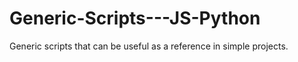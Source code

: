 # Generic-Scripts---JS-Python
Generic scripts that can be useful as a reference in simple projects.
